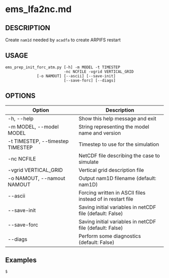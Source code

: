 # ems\_lfa2nc.md

## DESCRIPTION
Create `nam1d` needed by `acadfa` to create ARPIFS restart

## USAGE
```shell
ems_prep_init_forc_atm.py [-h] -m MODEL -t TIMESTEP
                          -nc NCFILE -vgrid VERTICAL_GRID 
			  [-o NAMOUT] [--ascii] [--save-init]
                          [--save-forc] [--diags]
```

## OPTIONS

| Option                              | Description                                              |
|----------------------------------|----------------------------------------------------------|
| -h, --help                       |Show this help message and exit                           |
| -m MODEL, --model MODEL          |String representing the model name and version            |
| -t TIMESTEP, --timestep TIMESTEP |Timestep to use for the simulation                        |
| -nc NCFILE                       |NetCDF file describing the case to simulate               |
| -vgrid VERTICAL\_GRID            |Vertical grid description file                            |
| -o NAMOUT, --namout NAMOUT       |Output nam1D filename (default: nam1D)                    |
| --ascii                          |Forcing written in ASCII files instead of in restart file |
| --save-init                      |Saving initial variables in netCDF file (default: False)  |
| --save-forc                      |Saving initial variables in netCDF file (default: False)  |
| --diags                          |Perform some diagnostics (default: False)                 |

## Examples

```shell
$ 
```
